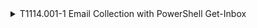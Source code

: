 <details>
<summary>T1114.001-1 Email Collection with PowerShell Get-Inbox
</summary>
<pre>$ NA </pre>
</details>
